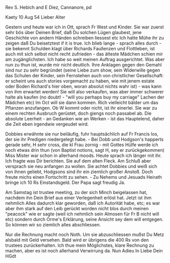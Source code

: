 Rev S. Hebich and E Diez, Cannanore, pd

 Kaety 10 Aug 54
Lieber Alter

Gestern und heute war ich in Ott, sprach Fr West und Kinder. Sie war zuerst sehr bös über Deinen Brief, daß Du solchen Lügen glaubest, jene Geschichte von andern Händen schreiben liessest etc Ich hatte Mühe ihr zu zeigen daß Du beisetztest if it is true. Ich blieb lange - sprach alles durch - sie bekennt Schulden klagt über Richards Faullenzen und Flottleben, ist auch mit sich selbst nicht recht zufrieden - das älteste Mädchen schien mir am zugänglichsten. Ich habe so weit meinen Auftrag ausgerichtet. Was aber nun zu thun ist, wurde mir nicht deutlich. Ihre Anklagen gegen den Gemahl sind nur zu sehr begründet (seine Liebe zum show, sein Widerwille gegen das Schulen der Kinder, sein Fernstehen auch von christlicher Gesellschaft: er scheint uns auch stories vorgemacht zu haben, wie mit jenem estate oder Boden Richard's hier oben, woran absolut nichts wahr ist) - was kann von ihm erwartet werden! Sie will also verkaufen, was aber immer schwerer halte als kaufen (no doubt! - "will you perhaps buy my carriage" Lachen der Mädchen etc) Im Oct will sie dann kommen. Rich vielleicht bälder um das Pflanzen anzufangen. Ob W kommt oder nicht, ist ihr einerlei. Sie war zu einem rechten Ausbruch gerüstet, doch giengs noch passabel ab. Die absolute Leerheit - an Gedanken wie an Werken - ist das Hauptelend, daher die Zeit eben irgendwie vergeudet wird.

Dobbies erwähnte sie nur beiläufig, fuhr hauptsächlich auf Fr Francis los, der sie ihr Predigen niedergelegt habe. - Bei Dobb und Hodgson's happerts gerade sehr, H sehr cross, die kl Frau zornig - mit Gottes Hülfe werde ich noch etwas drin thun (von Baptist notions, sagt H, sey er zurückgekommen) Miss Mister war schon in allerhand moods. Heute sprach ich länger mit ihr. Ich fragte was Dir berichten. Sie auf dem alten Fleck. Am Schluß aber versprach sie neu anfangen zu wollen. Sie achtet Dobbies und weiß sich von ihnen geliebt, Hodgsons sind ihr ein ziemlich großer Anstoß. Doch freute michs einen Fortschritt zu sehen. - Zu Nehems und Jesuads Heirath bringe ich 10 Rs Einstandsgeld. Der Papa sagt freudig Ja.

Am Samstag ist trustee meeting, zu der sich Minch beigelassen hat, nachdem ihn Dein Brief aus einer Verlegenheit erlöst hat. Jetzt ist ihm nehmlich Alles dadurch klar geworden, daß ich Autorität habe, etc; es war aber ihm stark auf den Leib gerückt worden nicht blos durch meinen "peacock" wie er sagte (weil ich nehmlich sein Almosen für Fr B nicht will etc) sondern durch Orme's Erklärung, seine Ansicht sey dem will entgegen. So können wir so ziemlich alles abschliessen.

Nur die Rechnung macht noch Noth. Um sie abzuschliessen mußst Du Metz alsbald mit Geld versehen. Bald wird er übrigens die 400 Rs von den trustees zurückerhalten. Ich thue mein Möglichstes, klare Rechnung zu machen, aber es ist noch allerhand Verwirrung da. Nun Adieu
 In Liebe
 Dein HGdt

